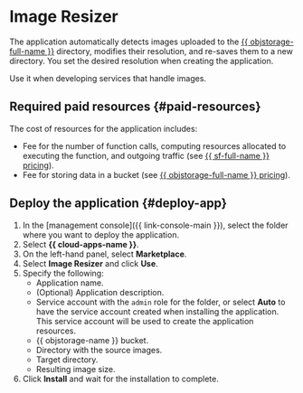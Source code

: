 # Image Resizer

The application automatically detects images uploaded to the [{{ objstorage-full-name }}](../storage/) directory, modifies their resolution, and re-saves them to a new directory. You set the desired resolution when creating the application.

Use it when developing services that handle images.

## Required paid resources {#paid-resources}

The cost of resources for the application includes:
* Fee for the number of function calls, computing resources allocated to executing the function, and outgoing traffic (see [{{ sf-full-name }} pricing](../functions/pricing.md)).
* Fee for storing data in a bucket (see [{{ objstorage-full-name }} pricing](../storage/pricing.md)).

## Deploy the application {#deploy-app}

1. In the [management console]({{ link-console-main }}), select the folder where you want to deploy the application.
1. Select **{{ cloud-apps-name }}**.
1. On the left-hand panel, select **Marketplace**.
1. Select **Image Resizer** and click **Use**.
1. Specify the following:
   * Application name.
   * (Optional) Application description.
   * Service account with the `admin` role for the folder, or select **Auto** to have the service account created when installing the application. This service account will be used to create the application resources.
   * {{ objstorage-name }} bucket.
   * Directory with the source images.
   * Target directory.
   * Resulting image size.
1. Click **Install** and wait for the installation to complete.
